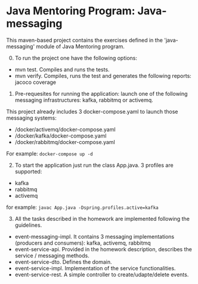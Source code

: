 # Java Mentoring Program: Java-messaging

This maven-based project contains the exercises defined in the 'java-messaging' module of Java Mentoring program.

0) To run the project one have the following options:

- mvn test. Compiles and runs the tests.
- mvn verify. Compiles, runs the test and generates the following reports: jacoco coverage

1) Pre-requesites for running the application: launch one of the following messaging infrastructures: kafka, rabbitmq or
   activemq.

This project already includes 3 docker-compose.yaml to launch those messaging systems:

- /docker/activemq/docker-compose.yaml
- /docker/kafka/docker-compose.yaml
- /docker/rabbitmq/docker-compose.yaml

For example: `docker-compose up -d`

2) To start the application just run the class App.java. 3 profiles are supported:

- kafka
- rabbitmq
- activemq

for example:
`javac App.java -Dspring.profiles.active=kafka`

3) All the tasks described in the homework are implemented following the guidelines.

- event-messaging-impl. It contains 3 messaging implementations (producers and consumers): kafka, activemq, rabbitmq
- event-service-api. Provided in the homework description, describes the service / messaging methods.
- event-service-dto. Defines the domain.
- event-service-impl. Implementation of the service functionalities.
- event-service-rest. A simple controller to create/udapte/delete events.
